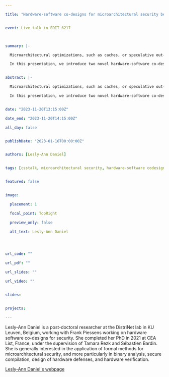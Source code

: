 ```yaml
---

title: "Hardware-software co-designs for microarchitectural security beyond constant-time programming"


event: Live talk in EDIT 6217



summary: |-

  Microarchitectural optimizations, such as caches, or speculative out-of-order execution, play a crucial role for enhancing system performance. However, these optimizations also enable attacks that undermine software-enforced security policies. The conventional approach of constant-time programming, while widely adopted for safeguarding cryptographic implementations against microarchitectural attacks, has its limitations. From a security perspective, it relies on certain assumptions about the underlying hardware and, for instance, does not suffice to protect against Spectre attacks. In terms of performance, it imposes an additional overhead due to, among other things, control-flow linearization.

  In this presentation, we introduce two novel hardware-software co-design solutions to address some of the shortcomings of constant-time programming. First, we present ProSpeCT, a generic formal processor model that guarantees that constant-time programs (under a non-speculative semantics) are free from Spectre attacks, while still enabling speculative out-of-order execution. Second, Architectural Mimicry, a novel ISA extension that provides dedicated hardware support for efficient control-flow balancing and linearization of secret-dependent branches. Both defenses have been implemented and evaluated on top of Proteus, an extensible RISC-V processor. To conclude, we will discuss some of the remaining challenges that still need to be addressed to achieve provable end-to-end security guarantees.


abstract: |-

  Microarchitectural optimizations, such as caches, or speculative out-of-order execution, play a crucial role for enhancing system performance. However, these optimizations also enable attacks that undermine software-enforced security policies. The conventional approach of constant-time programming, while widely adopted for safeguarding cryptographic implementations against microarchitectural attacks, has its limitations. From a security perspective, it relies on certain assumptions about the underlying hardware and, for instance, does not suffice to protect against Spectre attacks. In terms of performance, it imposes an additional overhead due to, among other things, control-flow linearization.

  In this presentation, we introduce two novel hardware-software co-design solutions to address some of the shortcomings of constant-time programming. First, we present ProSpeCT, a generic formal processor model that guarantees that constant-time programs (under a non-speculative semantics) are free from Spectre attacks, while still enabling speculative out-of-order execution. Second, Architectural Mimicry, a novel ISA extension that provides dedicated hardware support for efficient control-flow balancing and linearization of secret-dependent branches. Both defenses have been implemented and evaluated on top of Proteus, an extensible RISC-V processor. To conclude, we will discuss some of the remaining challenges that still need to be addressed to achieve provable end-to-end security guarantees.


date: "2023-11-20T13:15:00Z"

date_end: "2023-11-20T14:15:00Z"

all_day: false


publishDate: "2023-01-16T00:00:00Z"


authors: [Lesly-Ann Daniel]


tags: [csstalk, microarchitectural security, hardware-software codesign, constant-time programming]


featured: false


image:

  placement: 1

  focal_point: TopRight

  preview_only: false

  alt_text: Lesly-Ann Daniel




url_code: ""

url_pdf: ""

url_slides: ""

url_video: ""


slides:


projects:

---
```




Lesly-Ann Daniel is a post-doctoral researcher at the DistriNet lab in KU Leuven, Belgium, working with Frank Piessens working on hardware software co-designs for security. She completed her PhD in 2021 at CEA List, France, under the supervision of Tamara Rezk and Sébastien Bardin. She is generally interested in the application of formal methods for microarchitectural security, and more particularly in binary analysis, secure compilation, design of hardware defenses, and hardware verification.


[Lesly-Ann Daniel's webpage](https://leslyann-daniel.fr/) 

